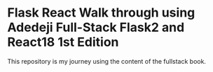 # Flask React Walk through using Adedeji Full-Stack Flask2 and React18 1st Edition


This repository is my journey using the content of the fullstack book. 